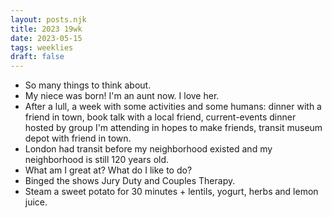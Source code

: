 ```yaml
---
layout: posts.njk
title: 2023 19wk
date: 2023-05-15
tags: weeklies
draft: false
---
```

- So many things to think about.
- My niece was born! I'm an aunt now. I love her.
- After a lull, a week with some activities and some humans: dinner with a friend in town, book talk with a local friend, current-events dinner hosted by group I'm attending in hopes to make friends, transit museum depot with friend in town.
- London had transit before my neighborhood existed and my neighborhood is still 120 years old.
- What am I great at? What do I like to do?
- Binged the shows Jury Duty and Couples Therapy. 
- Steam a sweet potato for 30 minutes + lentils, yogurt, herbs and lemon juice.
